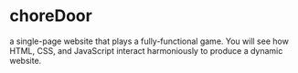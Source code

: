 # choreDoor
a single-page website that plays a fully-functional game. You will see how HTML, CSS, and JavaScript interact harmoniously to produce a dynamic website.
